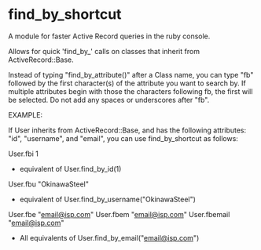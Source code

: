 find_by_shortcut
================

A module for faster Active Record queries in the ruby console.

Allows for quick 'find_by_' calls on classes that inherit from ActiveRecord::Base.

Instead of typing "find_by_attribute()" after a Class name, you can type "fb" followed by 
the first character(s) of the attribute you want to search by. If multiple attributes
begin with those the characters following fb, the first will be selected. Do not add any
spaces or underscores after "fb".


EXAMPLE:

If User inherits from ActiveRecord::Base, and has the following attributes: "id", "username",
and "email", you can use find_by_shortcut as follows:

User.fbi 1
- equivalent of User.find_by_id(1)

User.fbu "OkinawaSteel"
- equivalent of User.find_by_username("OkinawaSteel")

User.fbe "email@isp.com"
User.fbem "email@isp.com"
User.fbemail "email@isp.com"

- All equivalents of User.find_by_email("email@isp.com")
